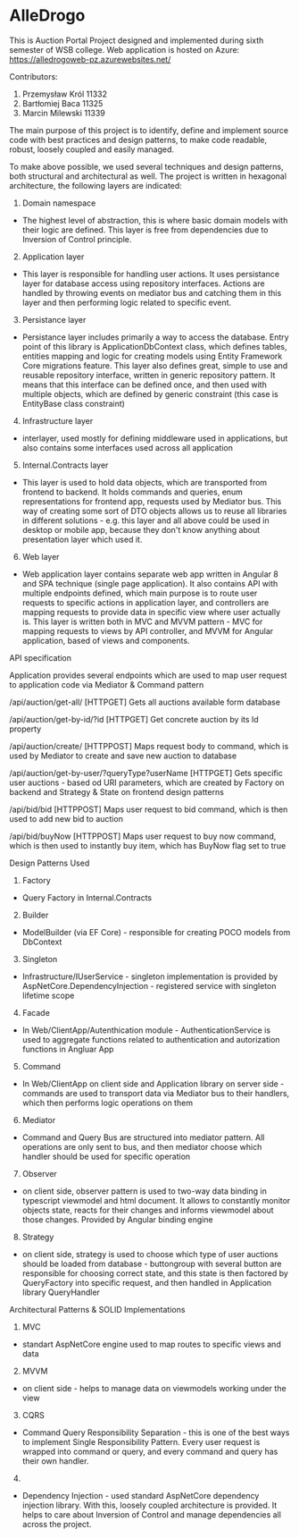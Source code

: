 # AlleDrogo
This is Auction Portal Project designed and implemented during sixth semester of WSB college.
Web application is hosted on Azure: https://alledrogoweb-pz.azurewebsites.net/

Contributors:
1. Przemysław Król 11332
2. Bartłomiej Baca 11325
3. Marcin Milewski 11339

The main purpose of this project is to identify, define and implement source code with best practices and design patterns, to make code readable, robust, loosely coupled and easily managed.

To make above possible, we used several techniques and design patterns, both structural and architectural as well.
The project is written in hexagonal architecture, the following layers are indicated:

1. Domain namespace
  - The highest level of abstraction, this is where basic domain models with their logic are defined. This layer is free from dependencies due to Inversion of Control principle.

2. Application layer
  - This layer is responsible for handling user actions. It uses persistance layer for database access using repository interfaces. Actions are handled by throwing events on mediator bus and catching them in this layer and then performing logic related to specific event.

3. Persistance layer
  - Persistance layer includes primarily a way to access the database. Entry point of this library is ApplicationDbContext class, which defines tables, entities mapping and logic for creating models using Entity Framework Core migrations feature. This layer also defines great, simple to use and reusable repository interface, written in generic repository pattern. It means that this interface can be defined once, and then used with multiple objects, which are defined by generic constraint (this case is EntityBase class constraint)

4. Infrastructure layer
  - interlayer, used mostly for defining middleware used in applications, but also contains some interfaces used across all application

5. Internal.Contracts layer
  - This layer is used to hold data objects, which are transported from frontend to backend. It holds commands and queries, enum representations for frontend app, requests used by Mediator bus. This way of creating some sort of DTO objects allows us to reuse all libraries in different solutions - e.g. this layer and all above could be used in desktop or mobile app, because they don't know anything about presentation layer which used it. 

6. Web layer
  - Web application layer contains separate web app written in Angular 8 and SPA technique (single page application). It also contains API with multiple endpoints defined, which main purpose is to route user requests to specific actions in application layer, and controllers are mapping requests to provide data in specific view where user actually is. This layer is written both in MVC and MVVM pattern - MVC for mapping requests to views by API controller, and MVVM for Angular application, based of views and components.

API specification

Application provides several endpoints which are used to map user request to application code via Mediator & Command pattern

/api/auction/get-all/ [HTTPGET]
Gets all auctions available form database

/api/auction/get-by-id/?id [HTTPGET]
Get concrete auction by its Id property

/api/auction/create/ [HTTPPOST]
Maps request body to command, which is used by Mediator to create and save new auction to database

/api/auction/get-by-user/?queryType?userName [HTTPGET]
Gets specific user auctions - based od URI parameters, which are created by Factory on backend and Strategy & State on frontend design patterns

/api/bid/bid [HTTPPOST]
Maps user request to bid command, which is then used to add new bid to auction

/api/bid/buyNow [HTTPPOST]
Maps user request to buy now command, which is then used to instantly buy item, which has BuyNow flag set to true

Design Patterns Used
1. Factory 
  - Query Factory in Internal.Contracts
2. Builder 
  - ModelBuilder (via EF Core) - responsible for creating POCO models from DbContext
3. Singleton 
  - Infrastructure/IUserService - singleton implementation is provided by AspNetCore.DependencyInjection - registered service with singleton lifetime scope
4. Facade 
  - In Web/ClientApp/Autenthication module - AuthenticationService is used to aggregate functions related to authentication and autorization functions in Angluar App
5. Command 
  - In Web/ClientApp on client side and Application library on server side - commands are used to transport data via Mediator bus to their handlers, which then performs logic operations on them
6. Mediator 
  - Command and Query Bus are structured into mediator pattern. All operations are only sent to bus, and then mediator choose which handler should be used for specific operation
7. Observer 
  - on client side, observer pattern is used to two-way data binding in typescript viewmodel and html document. It allows to constantly monitor objects state, reacts for their changes and informs viewmodel about those changes. Provided by Angular binding engine
8. Strategy 
  - on client side, strategy is used to choose which type of user auctions should be loaded from database - buttongroup with several button are responsible for choosing correct state, and this state is then factored by QueryFactory into specific request, and then handled in Application library QueryHandler

Architectural Patterns & SOLID Implementations
1. MVC 
  - standart AspNetCore engine used to map routes to specific views and data
2. MVVM 
  - on client side - helps to manage data on viewmodels working under the view

3. CQRS 
  - Command Query Responsibility Separation - this is one of the best ways to implement Single Responsibility Pattern. Every user request is wrapped into command or query, and every command and query has their own handler.
4. 
  - Dependency Injection - used standard AspNetCore dependency injection library. With this, loosely coupled architecture is provided. It helps to care about Inversion of Control and manage dependencies all across the project.


